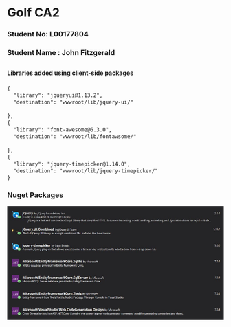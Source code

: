 # Golf CA2
### Student No: L00177804
### Student Name : John Fitzgerald
##
#### Libraries added using client-side packages
    {
      "library": "jqueryui@1.13.2",
      "destination": "wwwroot/lib/jquery-ui/"

    },
    {
      "library": "font-awesome@6.3.0",
      "destination": "wwwroot/lib/fontawsome/"

    },
    {
      "library": "jquery-timepicker@1.14.0",
      "destination": "wwwroot/lib/jquery-timepicker/"
    }

### Nuget Packages

![Screenshot](https://github.com/johnofitz/ASP.NET-Golf-Booking-App/blob/Refine/Misc/NugetPacks.jpg)
